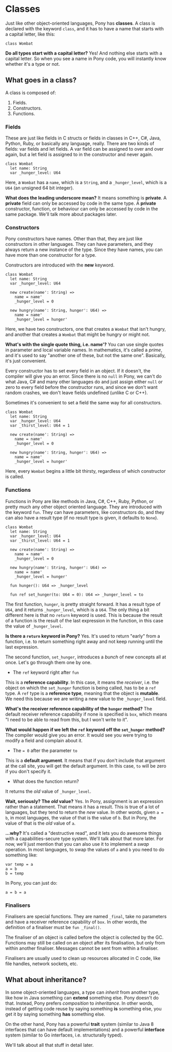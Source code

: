 # Classes

Just like other object-oriented languages, Pony has __classes__. A class is 
declared with the keyword `class`, and it has to have a name that starts with a 
capital letter, like this:

```pony
class Wombat
```

__Do all types start with a capital letter?__ Yes! And nothing else starts with 
a capital letter. So when you see a name in Pony code, you will instantly know 
whether it's a type or not.

## What goes in a class?

A class is composed of:

1. Fields.
2. Constructors.
3. Functions.

### Fields

These are just like fields in C structs or fields in classes in C++, C#, Java, 
Python, Ruby, or basically any language, really. There are two kinds of fields: 
var fields and let fields. A var field can be assigned to over and over again, 
but a let field is assigned to in the constructor and never again.

```pony
class Wombat
  let name: String
  var _hunger_level: U64
```

Here, a `Wombat` has a `name`, which is a `String`, and a `_hunger_level`, 
which is a `U64` (an unsigned 64 bit integer).

__What does the leading underscore mean?__ It means something is __private__. 
A __private__ field can only be accessed by code in the same type. A 
__private__ constructor, function, or behaviour can only be accessed by code in 
the same package. We'll talk more about packages later.

### Constructors

Pony constructors have names. Other than that, they are just like constructors 
in other languages. They can have parameters, and they always return a new 
instance of the type. Since they have names, you can have more than one 
constructor for a type.

Constructors are introduced with the __new__ keyword.

```pony
class Wombat
  let name: String
  var _hunger_level: U64

  new create(name': String) =>
    name = name'
    _hunger_level = 0

  new hungry(name': String, hunger': U64) =>
    name = name'
    _hunger_level = hunger'
```

Here, we have two constructors, one that creates a `Wombat` that isn't hungry, 
and another that creates a `Wombat` that might be hungry or might not.

__What's with the single quote thing, i.e. name'?__ You can use single quotes 
in parameter and local variable names. In mathematics, it's called a _prime_, 
and it's used to say "another one of these, but not the same one". Basically, 
it's just convenient.

Every constructor has to set every field in an object. If it doesn't, the 
compiler will give you an error. Since there is no `null` in Pony, we can't do 
what Java, C# and many other languages do and just assign either `null` or zero 
to every field before the constructor runs, and since we don't want random 
crashes, we don't leave fields undefined (unlike C or C++).

Sometimes it's convenient to set a field the same way for all constructors.

```pony
class Wombat
  let name: String
  var _hunger_level: U64
  var _thirst_level: U64 = 1

  new create(name': String) =>
    name = name'
    _hunger_level = 0

  new hungry(name': String, hunger': U64) =>
    name = name'
    _hunger_level = hunger'
```

Here, every `Wombat` begins a little bit thirsty, regardless of which 
constructor is called.

### Functions

Functions in Pony are like methods in Java, C#, C++, Ruby, Python, or pretty 
much any other object oriented language. They are introduced with the keyword 
`fun`. They can have parameters, like constructors do, and they can also have a 
result type (if no result type is given, it defaults to `None`).

```pony
class Wombat
  let name: String
  var _hunger_level: U64
  var _thirst_level: U64 = 1

  new create(name': String) =>
    name = name'
    _hunger_level = 0

  new hungry(name': String, hunger': U64) =>
    name = name'
    _hunger_level = hunger'

  fun hunger(): U64 => _hunger_level

  fun ref set_hunger(to: U64 = 0): U64 => _hunger_level = to
```

The first function, `hunger`, is pretty straight forward. It has a result type 
of `U64`, and it returns `_hunger_level`, which is a `U64`. The only thing a 
bit different here is that no `return` keyword is used. This is because the 
result of a function is the result of the last expression in the function, in 
this case the value of `_hunger_level`.

__Is there a `return` keyword in Pony?__ Yes. It's used to return "early" from 
a function, i.e. to return something right away and not keep running until the 
last expression.

The second function, `set_hunger`, introduces a _bunch_ of new concepts all at 
once. Let's go through them one by one.

* The `ref` keyword right after `fun`

This is a __reference capability__. In this case, it means the _receiver_, i.e. 
the object on which the `set_hunger` function is being called, has to be a 
`ref` type. A `ref` type is a __reference type__, meaning that the object is 
__mutable__. We need this because we are writing a new value to the 
`_hunger_level` field.

__What's the receiver reference capability of the `hunger` method?__ The 
default receiver reference capability if none is specified is `box`, which 
means "I need to be able to read from this, but I won't write to it".

__What would happen if we left the `ref` keyword off the `set_hunger` method?__ 
The compiler would give you an error. It would see you were trying to modify a 
field and complain about it.

* The `= 0` after the parameter `to`

This is a __default argument__. It means that if you don't include that 
argument at the call site, you will get the default argument. In this case, 
`to` will be zero if you don't specify it.

* What does the function return?

It returns the _old_ value of `_hunger_level`.

__Wait, seriously? The _old_ value?__ Yes. In Pony, assignment is an expression 
rather than a statement. That means it has a result. This is true of a lot of 
languages, but they tend to return the _new_ value. In other words, given 
`a = b`, in most languages, the value of that is the value of `b`. But in Pony, 
the value of that is the _old_ value of `a`.

__...why?__ It's called a "destructive read", and it lets you do awesome things 
with a capabilities-secure type system. We'll talk about that more later. For 
now, we'll just mention that you can also use it to implement a _swap_ 
operation. In most languages, to swap the values of `a` and `b` you need to do 
something like:

```pony
var temp = a
a = b
b = temp
```

In Pony, you can just do:

```pony
a = b = a
```

### Finalisers

Finalisers are special functions. They are named `_final`, take no parameters
and have a receiver reference capability of `box`. In other words, the
definition of a finaliser must be `fun _final()`.

The finaliser of an object is called before the object is collected by the GC.
Functions may still be called on an object after its finalisation, but only
from within another finaliser. Messages cannot be sent from within a finaliser.

Finalisers are usually used to clean up resources allocated in C code, like
file handles, network sockets, etc.

## What about inheritance?

In some object-oriented languages, a type can _inherit_ from another type, like 
how in Java something can __extend__ something else. Pony doesn't do that. 
Instead, Pony prefers _composition_ to _inheritance_. In other words, instead 
of getting code reuse by saying something __is__ something else, you get it by 
saying something __has__ something else.

On the other hand, Pony has a powerful __trait__ system (similar to Java 8 
interfaces that can have default implementations) and a powerful __interface__ 
system (similar to Go interfaces, i.e. structurally typed).

We'll talk about all that stuff in detail later.
